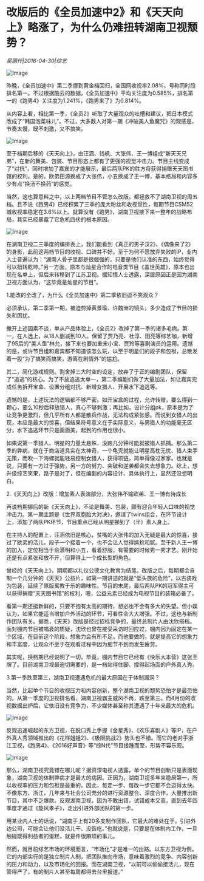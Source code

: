 # 改版后的《全员加速中2》和《天天向上》略涨了，为什么仍难扭转湖南卫视颓势？

*吴丽仟|2016-04-30|综艺*

![Image](http://static.ylzbl.com/uploads/ueditor/php/upload/image/20170905/1504599649514910.jpeg)

昨晚，《全员加速中》第二季挪到黄金档回归，全国网收视率2.08%，号称同时段排名第一。不过根据酷云的数据，《全员加速中》平均关注度为0.585%，排名第一的《跑男4》关注度为1.241%，《跑男来了》为0.814%。

从内容上看，相比第一季，《全员2》听取了大量观众的吐槽和建议，把日本模式改成了“韩国泡菜味儿”。不过，大多数人对第一期《冲破美人鱼魔咒》的观感是，节奏太慢，既不刺激，又不搞笑。

![Image](http://si1.go2yd.com/get-image/0GQWbFDmlQ8)

至于档期后移的《天天向上》，由汪涵、钱枫、大张伟、王一博组成“新天天兄弟”，在新的舞美、包装、节目形态上都有了更强的视觉冲击力。节目主线变成了“对抗”，同时增加了嘉宾的才能展示，最后两队PK的胜方将获得捐赠天天图书馆的权利。是的，欧弟田源换成了大张伟，小五换成了王一博，基本格局和内容多少有点“换汤不换药”的感觉。

当然，这也算意料之中，以上两档节目不管怎么改版，都拯救不了湖南卫视的周五档。且不说《跑男4》已经积累了三季的庞大粉丝和收视惯性，每期节目CSM52城收视率稳定在3.6%以上。就算没有《跑男》，湖南卫视接下来一整年的战略布局，其实已经暴露了它危机四伏的根本原因。

![Image](http://si1.go2yd.com/get-image/0GQWbDuWApU)

在湖南卫视二三季度的编排表上，我们能看到《真正的男子汉2》、《偶像来了2》的身影，此前这两档节目的收视、口碑并不好。至于为何不愿放弃失败的IP，业内人士普遍认为：“湖南人骨子里都是很倔强的，只要是他们认准的东西，始终觉得可以扭转乾坤。”另一方面，原本与灿星合作的电音类节目《盖世英雄》，原本也出现在名单上，但后来转移到了江苏卫视。据知情人士透露，深层原因正是因为湖南卫视方面认为，“这毕竟是灿星的节目”。

1.能改的全改了，为什么《全员加速中》第二季依旧逗不笑观众？

必须承认，第二季第一期，被迫剪掉黄景瑜、许魏洲的镜头，多少造成了节目的损失和困扰。

撇开上述因素不谈，单从产品体验上，《全员2》改掉了第一季的诸多毛病。第一，在人选上，从18人删减到10人。保留了贾乃亮、杜淳、田亮等综艺咖，新增了95后的“美人鱼”林允，接下来也要加重宋小宝、贾玲等喜剧演员的运用。遗憾的是，或许节目组和嘉宾都不知道该怎么玩，以至于明星们的段子和包袱，总散发着一股“为了搞笑而搞笑，游离在剧情外”的尴尬。

其二，简化游戏规则。割舍掉三大时空的设定，放弃了于正的编剧团队，保留了“追逃”的核心。为了不放追逃太单一，第二季编剧们做了大量加法，如让嘉宾完成任务拆开宝盒、设置分组对抗、新增女猎人、开展水下追逃等。

遗憾的是，上述玩法的逻辑都不够严密。如开宝盒的过程，允许转赠，要么得到一颗心，要么10秒后释放猎人，真心不够刺激；再比如，设计分组pk，原本是为了让竞争更激烈，但几乎所有人都是散兵作战，无法构成紧张感。而说到女猎人的出现，本应是最大的惊喜，但结果符号意义在于实际意义，与男猎人的功能毫无区分，水下追逃环节只是画面美，起到的作用也很小。

如果说第一季猎人、明星的力量太悬殊，没跑几分钟可能就被猎人抓捕。那么第二季的弊病，就在于商店道具实在太神奇，一个龟壳就能让明星高枕无忧、猎人束手无策，而吹一下海螺就能轻易控制女猎人，获得项链，简单得像过家家。也就是说，只要有一方过于强势，另一方的努力、突破和逆袭都会失去想象力。综上，想升级综艺笑果，路子是对了，但在编剧的内容设计、具体执行上，显然还没想明白。

2.《天天向上》改版：增加素人表演部分，大张伟不输欧弟、王一博有待成长

再说档期挪后的新《天天向上》，不论是舞美、包装，颇有迎合年轻人口味的视觉冲击力。第一期主题是《世界双胞胎大对决》，邀请了twins组合，在环节设计上，添加了两队PK环节，节目重点已经从明星挪到了（半）素人身上。

在主持人的配置上，汪涵依旧是核心，贫嘴的大张伟的加入无疑是最大的惊喜，接过了欧弟的活儿，段子一个接着一个，也不会让人觉得尴尬和腻。至于新人王一博的加入，定位相当于俞灏明和小五，看着舒服，有需要的时候秀一秀才艺。刚开始还是有点紧张和放不开，但算得上一个成长型的角色。

曾经的《天天向上》，期期都以礼仪公德文化教育为结尾。改版之后，每期都会自制一个几分钟的《天天》公益片，如第一期讲述的就是“低头族的危险”，以古装戏为包装，延续了原版寓教于乐的趣味性。节目的末尾，最后两队PK的冠军得主可以获得捐赠“天天图书馆”的权利，嗯，公益元素已经成为电视节目的装箱必备了。

看第一期还挺新鲜的，只要不抱有太高的期待，想必也不会有多大的失望。但小娱认为，如果它能适当增加户外活动的环节，可看性会大大增强。不过，这也与新制作团队有关。据悉，《天天》改版是经过招标竞争的，最终总制片人由沈欣搭档。面对棚内节目被唱衰的质疑，沈欣也曾在接受采访时回应过，棚内因为固定在某一个区域，在目前这个阶段，想象力会有所不足。而他要做的，就是提高它的想象力和丰富度，让观众不至于在观看过程中因为细节不到而发生疲劳。

其实呢，换档期已经说明了一切。毕竟，棚内节目它已经有《快乐大本营》这张王牌了。目前湖南卫视最迫切需要的，是一档站得住脚、撑得起场面的户外真人秀。

3.第一季跌至第三，湖南卫视遭遇危机的最大原因在于体制漏洞？

当然，比起单个节目的收视压力和内容创新，整个湖南卫视的颓势恐怕才是最恐怕的。从第一季度的卫视排名看，湖南卫视霸主威风不再，跌至第三。而4月份的收视数据出炉后，它依旧没有竞争力，不少媒体甚至称其遭遇了十年来最大的危机。

![Image](http://si1.go2yd.com/get-image/0GQWbBAVLyS)

反观迅速崛起的东方卫视，在脱口秀上手握《金星秀》、《欢乐喜剧人》等IP，在户外真人秀领域推出的《花样姐姐2》、《极限挑战2》势头也不错。而它的老对手浙江卫视，《跑男4》、《2016好声音》等“综N代”节目接踵而至，形势不容乐观。

![Image](http://si1.go2yd.com/get-image/0GQWbKVbBKq)

那么，湖南卫视究竟错在哪儿呢？据资深电视人透露，单个的节目创新只是表面现象，湖南卫视的体制弊病才是最大的病因。正因为，湖南卫视多年来稳居第一，所以收视率的压力和包袱是最重的。因此，每走一步、每改一步它都不会迈得太快。不像东方、浙江，几年来与社会公司充分的进行资源整合、深度合作，大量推出新节目，其中不乏爆款。反观湖南卫视，因为不敢出错，试错成本又高，直到去年四季度才通过《旋风孝子》，走出引进外部团队的第一步。

用某业内人士的话说，“湖南手上有20多支制作团队，它最大的难处在于，引进外边公司，可能会让他们没活儿干、没饭吃。”也就说是，只要是在体制内工作，一旦触碰既得利益者的蛋糕，就是件很麻烦的事儿。

然而，就目前综艺市场的环境而言，“市场化”才是唯一的出路。以东方卫视为例，它的内部实行的是独立制片人制，把团队推向市场，意味着激烈的竞争、内容创新的压力和动力，以及市场化的回报。而在湖南卫视，“以前可以偷偷接活儿，现在管得严了，有的制片人甚至每周都得去台里报道。”

